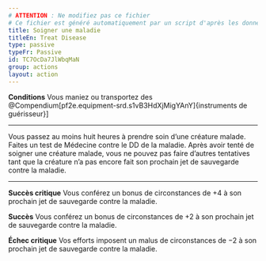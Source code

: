 ```yaml
---
# ATTENTION : Ne modifiez pas ce fichier
# Ce fichier est généré automatiquement par un script d'après les données du module Foundry VTT officiel et de sa traduction
title: Soigner une maladie
titleEn: Treat Disease
type: passive
typeFr: Passive
id: TC7OcDa7JlWbqMaN
group: actions
layout: action
---
```

**Conditions** Vous maniez ou transportez des @Compendium[pf2e.equipment-srd.s1vB3HdXjMigYAnY]{instruments de guérisseur}] 

----

Vous passez au moins huit heures à prendre soin d’une créature malade. Faites un test de Médecine contre le DD de la maladie. Après avoir tenté de soigner une créature malade, vous ne pouvez pas faire d’autres tentatives tant que la créature n’a pas encore fait son prochain jet de sauvegarde contre la maladie.

----

**Succès critique** Vous conférez un bonus de circonstances de +4 à son prochain jet de sauvegarde contre la maladie.

**Succès** Vous conférez un bonus de circonstances de +2 à son prochain jet de sauvegarde contre la maladie.

**Échec critique** Vos efforts imposent un malus de circonstances de −2 à son prochain jet de sauvegarde contre la maladie.


